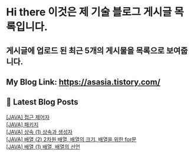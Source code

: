 # Hi there 이것은 제 기술 블로그 게시글 목록입니다.
## 게시글에 업로드 된 최근 5개의 게시물을 목록으로 보여줍니다.

## My Blog Link: https://asasia.tistory.com/

## 📕 Latest Blog Posts

<a href=https://asasia.tistory.com/66>[JAVA] 접근 제어자</a></br><a href=https://asasia.tistory.com/65>[JAVA] 패키지</a></br><a href=https://asasia.tistory.com/64>[JAVA] 상속 (1) 상속과 생성자</a></br><a href=https://asasia.tistory.com/63>[JAVA] 배열 (2) 2차원 배열, 배열의 크기, 배열을 위한 for문</a></br><a href=https://asasia.tistory.com/62>[JAVA] 배열 (1) 배열, 배열의 선언</a></br>